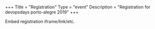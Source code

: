 +++
Title = "Registration"
Type = "event"
Description = "Registration for devopsdays porto-alegre 2019"
+++

<div style="width:100%; text-align:left;">

Embed registration iframe/link/etc.
</div></div>
</div>
